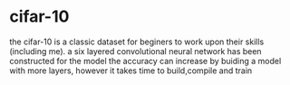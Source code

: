# cifar-10
the cifar-10 is a classic dataset for beginers to work upon their skills (including me). 
a six layered convolutional neural network has been constructed for the model
the accuracy can increase by buiding a model with more layers, however it takes time to build,compile and train
